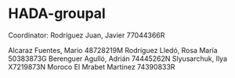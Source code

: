 # HADA-groupal

Coordinator: Rodríguez Juan, Javier 77044366R

Alcaraz Fuentes, Mario 48728219M
Rodríguez Lledó, Rosa María 50383873G
Berenguer Agulló, Adrián 74445262N
Slyusarchuk, Ilya X7219873N
Moroco El Mrabet Martinez 74390833R
